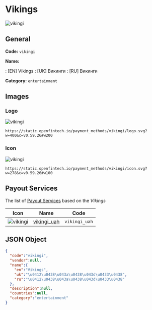 
# Vikings 
![vikingi](https://static.openfintech.io/payment_methods/vikingi/logo.svg?w=400&c=v0.59.26#w200)  

## General 
**Code:** `vikingi` 
 
**Name:** 
 
:	[EN] Vikings 
:	[UK] Викинги 
:	[RU] Викинги 
 
**Category:** `entertainment` 
 

## Images 

### Logo 
![vikingi](https://static.openfintech.io/payment_methods/vikingi/logo.svg?w=400&c=v0.59.26#w200)  

```
https://static.openfintech.io/payment_methods/vikingi/logo.svg?w=400&c=v0.59.26#w200
```  

### Icon 
![vikingi](https://static.openfintech.io/payment_methods/vikingi/icon.svg?w=278&c=v0.59.26#w100)  

```
https://static.openfintech.io/payment_methods/vikingi/icon.svg?w=278&c=v0.59.26#w100
```  

## Payout Services 
 
The list of [Payout Services](/payout-services/) based on the _Vikings_ 

|Icon|Name|Code| 
|:---:|:---:|:---:| 
|![vikingi](https://static.openfintech.io/payout_methods/vikingi/icon.svg?w=278&c=v0.59.26#w40) |[vikingi_uah](/payout-services/vikingi_uah/)|`vikingi_uah`| 
 

## JSON Object 

```json
{
  "code":"vikingi",
  "vendor":null,
  "name":{
    "en":"Vikings",
    "uk":"\u0412\u0438\u043a\u0438\u043d\u0433\u0438",
    "ru":"\u0412\u0438\u043a\u0438\u043d\u0433\u0438"
  },
  "description":null,
  "countries":null,
  "category":"entertainment"
}
```  
